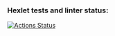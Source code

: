 ### Hexlet tests and linter status:
[![Actions Status](https://github.com/dASSharya/frontend-project-44/actions/workflows/hexlet-check.yml/badge.svg)](https://github.com/dASSharya/frontend-project-44/actions)